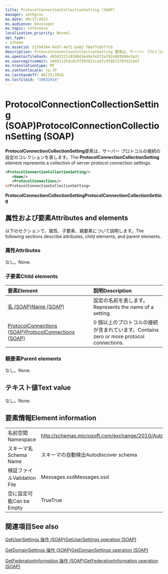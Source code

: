 ```yaml
---
title: ProtocolConnectionCollectionSetting (SOAP)
manager: sethgros
ms.date: 09/17/2015
ms.audience: Developer
ms.topic: reference
localization_priority: Normal
api_type:
- schema
ms.assetid: 51f84364-9a5f-4ef2-ba82-f6ef7c65f7cb
description: ProtocolConnectionCollectionSetting 要素は、サーバー プロトコルの接続の設定のコレクションを表します。
ms.openlocfilehash: d0342222c0390d3e49afe572af92a903b9643a2c
ms.sourcegitcommit: 34041125dc8c5f993b21cebfc4f8b72f0fd2cb6f
ms.translationtype: MT
ms.contentlocale: ja-JP
ms.lasthandoff: 06/25/2018
ms.locfileid: "19832914"
---
```

# <a name="protocolconnectioncollectionsetting-soap"></a><span data-ttu-id="5fab3-103">ProtocolConnectionCollectionSetting (SOAP)</span><span class="sxs-lookup"><span data-stu-id="5fab3-103">ProtocolConnectionCollectionSetting (SOAP)</span></span>

<span data-ttu-id="5fab3-104">**ProtocolConnectionCollectionSetting**要素は、サーバー プロトコルの接続の設定のコレクションを表します。</span><span class="sxs-lookup"><span data-stu-id="5fab3-104">The **ProtocolConnectionCollectionSetting** element represents a collection of server protocol connection settings.</span></span> 
  
```XML
<ProtocolConnectionCollectionSetting/>
   <Name/>
   <ProtocolConnections/>
</ProtocolConnectionCollectionSetting>
```

 <span data-ttu-id="5fab3-105">**ProtocolConnectionCollectionSetting**</span><span class="sxs-lookup"><span data-stu-id="5fab3-105">**ProtocolConnectionCollectionSetting**</span></span>
## <a name="attributes-and-elements"></a><span data-ttu-id="5fab3-106">属性および要素</span><span class="sxs-lookup"><span data-stu-id="5fab3-106">Attributes and elements</span></span>

<span data-ttu-id="5fab3-107">以下のセクションで、属性、子要素、親要素について説明します。</span><span class="sxs-lookup"><span data-stu-id="5fab3-107">The following sections describe attributes, child elements, and parent elements.</span></span>
  
### <a name="attributes"></a><span data-ttu-id="5fab3-108">属性</span><span class="sxs-lookup"><span data-stu-id="5fab3-108">Attributes</span></span>

<span data-ttu-id="5fab3-109">なし。</span><span class="sxs-lookup"><span data-stu-id="5fab3-109">None.</span></span>
  
### <a name="child-elements"></a><span data-ttu-id="5fab3-110">子要素</span><span class="sxs-lookup"><span data-stu-id="5fab3-110">Child elements</span></span>

|<span data-ttu-id="5fab3-111">**要素**</span><span class="sxs-lookup"><span data-stu-id="5fab3-111">**Element**</span></span>|<span data-ttu-id="5fab3-112">**説明**</span><span class="sxs-lookup"><span data-stu-id="5fab3-112">**Description**</span></span>|
|:-----|:-----|
|[<span data-ttu-id="5fab3-113">名 (SOAP)</span><span class="sxs-lookup"><span data-stu-id="5fab3-113">Name (SOAP)</span></span>](name-soap.md) <br/> |<span data-ttu-id="5fab3-114">設定の名前を表します。</span><span class="sxs-lookup"><span data-stu-id="5fab3-114">Represents the name of a setting.</span></span>  <br/> |
|[<span data-ttu-id="5fab3-115">ProtocolConnections (SOAP)</span><span class="sxs-lookup"><span data-stu-id="5fab3-115">ProtocolConnections (SOAP)</span></span>](protocolconnections-soap.md) <br/> |<span data-ttu-id="5fab3-116">0 個以上のプロトコルの接続が含まれています。</span><span class="sxs-lookup"><span data-stu-id="5fab3-116">Contains zero or more protocol connections.</span></span>  <br/> |
   
### <a name="parent-elements"></a><span data-ttu-id="5fab3-117">親要素</span><span class="sxs-lookup"><span data-stu-id="5fab3-117">Parent elements</span></span>

<span data-ttu-id="5fab3-118">なし。</span><span class="sxs-lookup"><span data-stu-id="5fab3-118">None.</span></span>
  
## <a name="text-value"></a><span data-ttu-id="5fab3-119">テキスト値</span><span class="sxs-lookup"><span data-stu-id="5fab3-119">Text value</span></span>

<span data-ttu-id="5fab3-120">なし。</span><span class="sxs-lookup"><span data-stu-id="5fab3-120">None.</span></span>
  
## <a name="element-information"></a><span data-ttu-id="5fab3-121">要素情報</span><span class="sxs-lookup"><span data-stu-id="5fab3-121">Element information</span></span>

|||
|:-----|:-----|
|<span data-ttu-id="5fab3-122">名前空間</span><span class="sxs-lookup"><span data-stu-id="5fab3-122">Namespace</span></span>  <br/> |http://schemas.microsoft.com/exchange/2010/Autodiscover  <br/> |
|<span data-ttu-id="5fab3-123">スキーマ名</span><span class="sxs-lookup"><span data-stu-id="5fab3-123">Schema Name</span></span>  <br/> |<span data-ttu-id="5fab3-124">スキーマの自動検出</span><span class="sxs-lookup"><span data-stu-id="5fab3-124">Autodiscover schema</span></span>  <br/> |
|<span data-ttu-id="5fab3-125">検証ファイル</span><span class="sxs-lookup"><span data-stu-id="5fab3-125">Validation File</span></span>  <br/> |<span data-ttu-id="5fab3-126">Messages.xsd</span><span class="sxs-lookup"><span data-stu-id="5fab3-126">Messages.xsd</span></span>  <br/> |
|<span data-ttu-id="5fab3-127">空に設定可能</span><span class="sxs-lookup"><span data-stu-id="5fab3-127">Can be Empty</span></span>  <br/> |<span data-ttu-id="5fab3-128">True</span><span class="sxs-lookup"><span data-stu-id="5fab3-128">True</span></span>  <br/> |
   
## <a name="see-also"></a><span data-ttu-id="5fab3-129">関連項目</span><span class="sxs-lookup"><span data-stu-id="5fab3-129">See also</span></span>



[<span data-ttu-id="5fab3-130">GetUserSettings 操作 (SOAP)</span><span class="sxs-lookup"><span data-stu-id="5fab3-130">GetUserSettings operation (SOAP)</span></span>](getusersettings-operation-soap.md)
  
[<span data-ttu-id="5fab3-131">GetDomainSettings 操作 (SOAP)</span><span class="sxs-lookup"><span data-stu-id="5fab3-131">GetDomainSettings operation (SOAP)</span></span>](getdomainsettings-operation-soap.md)
  
[<span data-ttu-id="5fab3-132">GetFederationInformation 操作 (SOAP)</span><span class="sxs-lookup"><span data-stu-id="5fab3-132">GetFederationInformation operation (SOAP)</span></span>](getfederationinformation-operation-soap.md)

